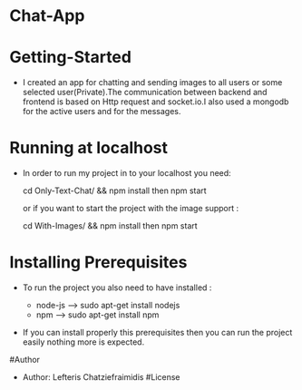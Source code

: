 # Chat-App

# Getting-Started
* I created an app for chatting and sending images to all users or some selected user(Private).The communication between backend and frontend is based on Http request and socket.io.I also used a mongodb for the active users and for the messages.

# Running at localhost
* In order to run my project in to your localhost you need:

	cd Only-Text-Chat/ && npm install then npm start 

  or if you want to start the project with the image support :

	cd With-Images/ && npm install then npm start 

# Installing Prerequisites
* To run the project you also need to have installed :
  
	* node-js --> sudo apt-get install nodejs
	* npm     --> sudo apt-get install npm

* If you can install properly this prerequisites then you can run the   project easily nothing more is expected.

#Author
* Author: Lefteris Chatziefraimidis
#License

	
